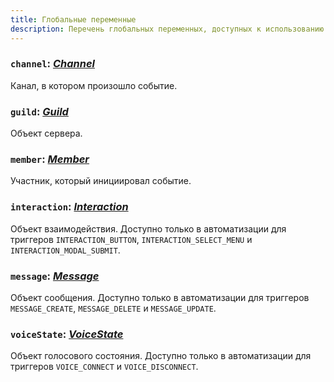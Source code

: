 ```yaml
---
title: Глобальные переменные
description: Перечень глобальных переменных, доступных к использованию
---
```


### `channel`: _[Channel](data-types/channel.mdx)_

Канал, в котором произошло событие.

### `guild`: _[Guild](data-types/guild.mdx)_

Объект сервера.

### `member`: _[Member](data-types/member.mdx)_

Участник, который инициировал событие.

### `interaction`: _[Interaction](data-types/interaction.mdx)_

Объект взаимодействия. Доступно только в автоматизации для триггеров `INTERACTION_BUTTON`, `INTERACTION_SELECT_MENU` и `INTERACTION_MODAL_SUBMIT`.

### `message`: _[Message](data-types/message.mdx)_

Объект сообщения. Доступно только в автоматизации для триггеров `MESSAGE_CREATE`, `MESSAGE_DELETE` и `MESSAGE_UPDATE`.

### `voiceState`: _[VoiceState](data-types/voicestate.mdx)_

Объект голосового состояния. Доступно только в автоматизации для триггеров `VOICE_CONNECT` и `VOICE_DISCONNECT`.
